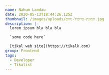 ```yaml
---
name: Nahum Landau
date: 2020-05-13T18:44:26.125Z
thumbnail: /images/uploads/תמונת-פרופיל-נחום.jpg
description: |-
  lorem ipsum bla bla bla

  `some code here`

  [tikal web site](https://tikalk.com)
group: Frontend
tags:
  - Developer
  - Tikalist
---
```

